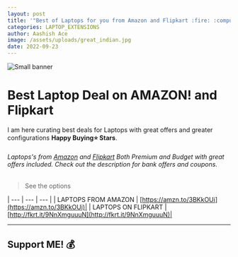 ```yaml
---
layout: post
title: '"Best of Laptops for you from Amazon and Flipkart :fire: :computer: :computer:'
categories: LAPTOP_EXTENSIONS
author: Aashish Ace
image: /assets/uploads/great_indian.jpg
date: 2022-09-23
---
```


![Small banner](https://m.media-amazon.com/images/I/71Ncb6z2gfL._SL1500_.jpg "Small banner")

# Best Laptop Deal on AMAZON! and Flipkart 

I am here curating best deals for Laptops with great offers and greater configurations **Happy Buying⭐️ Stars**.



######  Laptops's from [Amazon](https://amzn.to/3LBhYWb) and [Flipkart](http://fkrt.it/7D0yEMNNNN/) Both Premium and Budget with great offers included. Check out the description for bank offers and coupons.



> See the options



| --- | --- | --- |
|  LAPTOPS FROM AMAZON  | [https://amzn.to/3BKkOUi](https://amzn.to/3BKkOUi)|
|  LAPTOPS ON FLIPKART | [http://fkrt.it/9NnXmguuuN](http://fkrt.it/9NnXmguuuN)|


---

## Support ME! :moneybag:

<!-- If you like this extension and want support me then you can use support me using:

* [Github Sponsors](https://github.com/sponsors/sharadcodes)
* For INDIAN users, my UPI ID: `iamsharadraj@okaxis` -->

